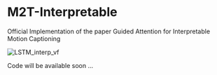 # M2T-Interpretable

Official Implementation  of the paper Guided Attention for Interpretable Motion Captioning

![LSTM_interp_vf](https://github.com/rd20karim/M2T-Interpretable/assets/62174833/f0a6f8c5-1283-4eef-bb37-a10aab02f3fa)


Code will be available soon ...
